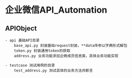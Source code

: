 
# 企业微信API_Automation

## APIObject

    - api 基础API目录
        base_api.py 封装基础request封装，**data传参以字典形式解包
        token.py 封装通用token的获取
        address.py 业务功能添加企微成员信息类，具体业务功能实现
        
    - testcase 测试用例的目录
        test_address.py 测试具体的业务方法并断言
